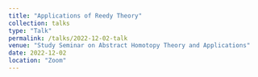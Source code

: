```yaml
---
title: "Applications of Reedy Theory"
collection: talks
type: "Talk"
permalink: /talks/2022-12-02-talk
venue: "Study Seminar on Abstract Homotopy Theory and Applications"
date: 2022-12-02
location: "Zoom"
---
```



